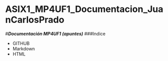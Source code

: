 # ASIX1_MP4UF1_Documentacion_JuanCarlosPrado
#*__Documentación MP4UF1 (apuntes)__*
###Indice
- GITHUB
- Markdown
- HTML
